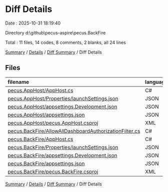 # Diff Details

Date : 2025-10-31 18:19:40

Directory d:\\github\\pecus-aspire\\pecus.BackFire

Total : 11 files,  14 codes, 8 comments, 2 blanks, all 24 lines

[Summary](results.md) / [Details](details.md) / [Diff Summary](diff.md) / Diff Details

## Files
| filename | language | code | comment | blank | total |
| :--- | :--- | ---: | ---: | ---: | ---: |
| [pecus.AppHost/AppHost.cs](/pecus.AppHost/AppHost.cs) | C# | -47 | -2 | -12 | -61 |
| [pecus.AppHost/Properties/launchSettings.json](/pecus.AppHost/Properties/launchSettings.json) | JSON | -29 | 0 | -1 | -30 |
| [pecus.AppHost/appsettings.Development.json](/pecus.AppHost/appsettings.Development.json) | JSON | -8 | 0 | -1 | -9 |
| [pecus.AppHost/appsettings.json](/pecus.AppHost/appsettings.json) | JSON | -13 | 0 | -1 | -14 |
| [pecus.AppHost/pecus.AppHost.csproj](/pecus.AppHost/pecus.AppHost.csproj) | XML | -23 | 0 | -1 | -24 |
| [pecus.BackFire/AllowAllDashboardAuthorizationFilter.cs](/pecus.BackFire/AllowAllDashboardAuthorizationFilter.cs) | C# | 9 | 4 | 3 | 16 |
| [pecus.BackFire/AppHost.cs](/pecus.BackFire/AppHost.cs) | C# | 37 | 6 | 11 | 54 |
| [pecus.BackFire/Properties/launchSettings.json](/pecus.BackFire/Properties/launchSettings.json) | JSON | 29 | 0 | 1 | 30 |
| [pecus.BackFire/appsettings.Development.json](/pecus.BackFire/appsettings.Development.json) | JSON | 18 | 0 | 1 | 19 |
| [pecus.BackFire/appsettings.json](/pecus.BackFire/appsettings.json) | JSON | 20 | 0 | 1 | 21 |
| [pecus.BackFire/pecus.BackFire.csproj](/pecus.BackFire/pecus.BackFire.csproj) | XML | 21 | 0 | 1 | 22 |

[Summary](results.md) / [Details](details.md) / [Diff Summary](diff.md) / Diff Details